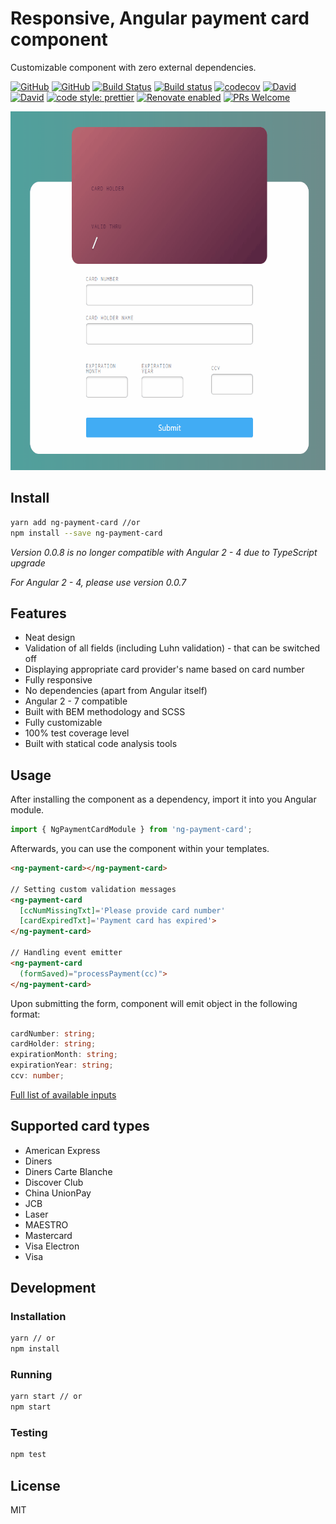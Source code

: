 # Responsive, Angular payment card component

Customizable component with zero external dependencies.

<p align="center">

[![GitHub](https://img.shields.io/github/license/mashape/apistatus.svg)](https://opensource.org/licenses/MIT)
[![GitHub](https://img.shields.io/npm/v/ng-payment-card.svg)](https://www.npmjs.com/package/ng-payment-card)
[![Build Status](https://travis-ci.com/Bartosz-D3V/ng-payment-card.svg?branch=master)](https://travis-ci.com/Bartosz-D3V/ng-payment-card)
[![Build status](https://ci.appveyor.com/api/projects/status/ivxohrhd06i2yvco/branch/master?svg=true)](https://ci.appveyor.com/project/Bartosz-D3V/ng-payment-card/branch/master)
[![codecov](https://codecov.io/gh/Bartosz-D3V/ng-payment-card/branch/master/graph/badge.svg)](https://codecov.io/gh/Bartosz-D3V/ng-payment-card)
[![David](https://david-dm.org/bartosz-d3v/ng-payment-card.svg)](https://david-dm.org/bartosz-d3v/ng-credit-card)
[![David](https://david-dm.org/bartosz-d3v/ng-payment-card/dev-status.svg)](https://david-dm.org/bartosz-d3v/ng-credit-card?type=dev)
[![code style: prettier](https://img.shields.io/badge/code_style-prettier-ff69b4.svg?style=flat-square)](https://github.com/prettier/prettier)
[![Renovate enabled](https://img.shields.io/badge/renovate-enabled-brightgreen.svg)](https://renovatebot.com/)
[![PRs Welcome](https://img.shields.io/badge/PRs-welcome-brightgreen.svg)](https://egghead.io/courses/how-to-contribute-to-an-open-source-project-on-github)

</p>

<p align="center">

<img src="docs/demo.gif" width="607" height="574"/>

</p>

## Install

```bash
yarn add ng-payment-card //or
npm install --save ng-payment-card
```

_Version 0.0.8 is no longer compatible with Angular 2 - 4 due to TypeScript upgrade_

_For Angular 2 - 4, please use version 0.0.7_

## Features

- Neat design
- Validation of all fields (including Luhn validation) - that can be switched off
- Displaying appropriate card provider's name based on card number
- Fully responsive
- No dependencies (apart from Angular itself)
- Angular 2 - 7 compatible
- Built with BEM methodology and SCSS
- Fully customizable
- 100% test coverage level
- Built with statical code analysis tools

## Usage

After installing the component as a dependency, import it into you Angular module.

```js
import { NgPaymentCardModule } from 'ng-payment-card';
```

Afterwards, you can use the component within your templates.

```html
<ng-payment-card></ng-payment-card>

// Setting custom validation messages
<ng-payment-card
  [ccNumMissingTxt]='Please provide card number'
  [cardExpiredTxt]='Payment card has expired'>
</ng-payment-card>

// Handling event emitter
<ng-payment-card
  (formSaved)="processPayment(cc)">
</ng-payment-card>
```

Upon submitting the form, component will emit object in the following format:

```ts
cardNumber: string;
cardHolder: string;
expirationMonth: string;
expirationYear: string;
ccv: number;
```

<a href="https://bartosz-d3v.github.io/ng-payment-card/components/PaymentCardComponent.html#inputs">Full list of available inputs</a>

## Supported card types

- American Express
- Diners
- Diners Carte Blanche
- Discover Club
- China UnionPay
- JCB
- Laser
- MAESTRO
- Mastercard
- Visa Electron
- Visa

## Development

### Installation

```bash
yarn // or
npm install
```

### Running

```bash
yarn start // or
npm start
```

### Testing

```bash
npm test
```

## License

MIT
